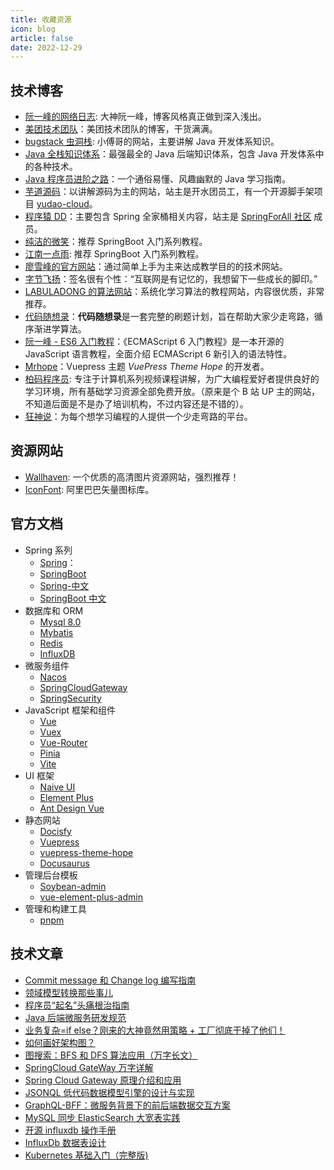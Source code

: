 ```yaml
---
title: 收藏资源
icon: blog
article: false
date: 2022-12-29
---
```


## 技术博客

- [阮一峰的网络日志](http://www.ruanyifeng.com/blog/archives.html): 大神阮一峰，博客风格真正做到深入浅出。
- [美团技术团队](https://tech.meituan.com/)：美团技术团队的博客，干货满满。
- [bugstack 虫洞栈](https://bugstack.cn/): 小傅哥的网站，主要讲解 Java 开发体系知识。
- [Java 全栈知识体系](https://pdai.tech/)：最强最全的 Java 后端知识体系，包含 Java 开发体系中的各种技术。
- [Java 程序员进阶之路](https://tobebetterjavaer.com)：一个通俗易懂、风趣幽默的 Java 学习指南。
- [芋道源码](https://www.iocoder.cn/)：以讲解源码为主的网站，站主是开水团员工，有一个开源脚手架项目 [yudao-cloud](https://github.com/YunaiV/yudao-cloud)。
- [程序猿 DD](https://blog.didispace.com/spring-boot-learning-2x/)：主要包含 Spring 全家桶相关内容，站主是 [SpringForAll 社区](http://spring4all.com/) 成员。
- [纯洁的微笑](http://www.ityouknow.com/)：推荐 SpringBoot 入门系列教程。
- [江南一点雨](https://www.javaboy.org/springboot/): 推荐 SpringBoot 入门系列教程。
- [廖雪峰的官方网站](https://www.liaoxuefeng.com/)：通过简单上手为主来达成教学目的的技术网站。
- [字节飞扬](https://bytesfly.github.io/blog/#/README)：签名很有个性：“互联网是有记忆的，我想留下一些成长的脚印。”
- [LABULADONG 的算法网站](https://labuladong.github.io/algo/)：系统化学习算法的教程网站，内容很优质，非常推荐。
- [代码随想录](https://www.programmercarl.com/)：**代码随想录**是一套完整的刷题计划，旨在帮助大家少走弯路，循序渐进学算法。
- [阮一峰 - ES6 入门教程](https://es6.ruanyifeng.com/)：《ECMAScript 6 入门教程》是一本开源的 JavaScript 语言教程，全面介绍 ECMAScript 6 新引入的语法特性。
- [Mrhope](https://mrhope.site/)：Vuepress 主题 *VuePress Theme Hope* 的开发者。
- [柏码程序员](https://itbaima.net/#/document): 专注于计算机系列视频课程讲解，为广大编程爱好者提供良好的学习环境，所有基础学习资源全部免费开放。（原来是个 B 站 UP 主的网站，不知道后面是不是办了培训机构，不过内容还是不错的）。
- [狂神说](https://www.kuangstudy.com/)：为每个想学习编程的人提供一个少走弯路的平台。

## 资源网站

- [Wallhaven](https://wallhaven.cc/): 一个优质的高清图片资源网站，强烈推荐！
- [IconFont](https://www.iconfont.cn/): 阿里巴巴矢量图标库。

## 官方文档

- Spring 系列
  - [Spring](https://spring.io/)：
  - [SpringBoot](https://docs.spring.io/spring-boot/docs/current/reference/html/)
  - [Spring-中文](http://docs.jcohy.com/docs/spring-framework/5.3.21/html5/zh-cn/index.html)
  - [SpringBoot 中文](http://docs.jcohy.com/docs/spring-boot/2.7.1/html5/zh-cn/index.html)
- 数据库和 ORM
  - [Mysql 8.0](https://dev.mysql.com/doc/refman/8.0/en/)
  - [Mybatis](https://blog.mybatis.org/p/products.html)
  - [Redis](https://redis.io/docs/)
  - [InfluxDB](https://docs.influxdata.com/influxdb/v2.6/)
- 微服务组件
  - [Nacos](https://nacos.io/zh-cn/docs/quick-start-spring-cloud.html)
  - [SpringCloudGateway](https://docs.spring.io/spring-cloud-gateway/docs/current/reference/html/)
  - [SpringSecurity](https://docs.spring.io/spring-security/reference/index.html)
- JavaScript 框架和组件
  - [Vue](https://cn.vuejs.org/)
  - [Vuex](https://vuex.vuejs.org/zh/)
  - [Vue-Router](https://router.vuejs.org/zh/)
  - [Pinia](https://pinia.vuejs.org/zh/)
  - [Vite](https://cn.vitejs.dev/)
- UI 框架
  - [Naive UI](https://www.naiveui.com/zh-CN/light)
  - [Element Plus](https://element-plus.org/zh-CN)
  - [Ant Design Vue](https://antdv.com/components/overview-cn)
- 静态网站
  - [Docisfy](https://docsify.js.org/#/)
  - [Vuepress](https://vuepress.vuejs.org/zh/)
  - [vuepress-theme-hope](https://theme-hope.vuejs.press/zh/)
  - [Docusaurus](https://www.docusaurus.io/zh-CN/)
- 管理后台模板
  - [Soybean-admin](https://docs.soybean.pro/)
  - [vue-element-plus-admin](https://element-plus-admin-doc.cn/)
- 管理和构建工具
  - [pnpm](https://pnpm.io/zh/)

## 技术文章

- [Commit message 和 Change log 编写指南](https://www.ruanyifeng.com/blog/2016/01/commit_message_change_log.html?tdsourcetag=s_pctim_aiomsg)
- [领域模型转换那些事儿](https://www.imooc.com/article/293314)
- [程序员“起名”头痛根治指南](https://mp.weixin.qq.com/s/loaaKlE44P4VxMgLY3f2hw)
- [Java 后端微服务研发规范](https://www.jianshu.com/p/994797a84c5c)
- [业务复杂=if else？刚来的大神竟然用策略 + 工厂彻底干掉了他们！](https://juejin.cn/post/6844903974525468680)
- [如何画好架构图？](https://www.cnblogs.com/xiang--liu/p/10504808.html)
- [图搜索：BFS 和 DFS 算法应用（万字长文）](https://zhuanlan.zhihu.com/p/554518834)
- [SpringCloud GateWay 万字详解](https://www.cnblogs.com/mingyueyy/p/16366360.html)
- [Spring Cloud Gateway 原理介绍和应用](https://blog.fintopia.tech/60e27b0e2078082a378ec5ed/)
- [JSONQL 低代码数据模型引擎的设计与实现](https://www.infoq.cn/article/QQYdqK3yjzxrb8TbvgVC)
- [GraphQL-BFF：微服务背景下的前后端数据交互方案](https://cloud.tencent.com/developer/article/1477870)
- [MySQL 同步 ElasticSearch 大宽表实践](https://zhuanlan.zhihu.com/p/626136604)
- [开源 influxdb 操作手册](https://tanjiti.github.io/2018/11/15/%E5%BC%80%E6%BA%90influxdb%E6%93%8D%E4%BD%9C%E6%89%8B%E5%86%8C/)
- [InfluxDb 数据表设计](http://www.heartthinkdo.com/?p=2325)
- [Kubernetes 基础入门（完整版)](https://www.cnblogs.com/starsray/p/16434558.html)